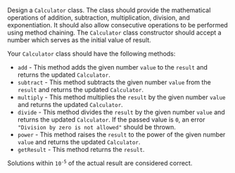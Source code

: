 Design a `Calculator` class. The class should provide the mathematical operations of addition, subtraction, multiplication, division, and exponentiation. It should also allow consecutive operations to be performed using method chaining. The `Calculator` class constructor should accept a number which serves as the initial value of result.

Your `Calculator` class should have the following methods:

- `add` - This method adds the given number `value` to the `result` and returns the updated `Calculator`.
- `subtract` - This method subtracts the given number `value` from the `result` and returns the updated `Calculator`.
- `multiply` - This method multiplies the `result`  by the given number `value` and returns the updated `Calculator`.
- `divide` - This method divides the `result` by the given number `value` and returns the updated `Calculator`. If the passed value is `0`, an error `"Division by zero is not allowed"` should be thrown.
- `power` - This method raises the `result` to the power of the given number `value` and returns the updated `Calculator`.
- `getResult` - This method returns the `result`.

Solutions within <code>10<sup>-5</sup></code> of the actual result are considered correct.